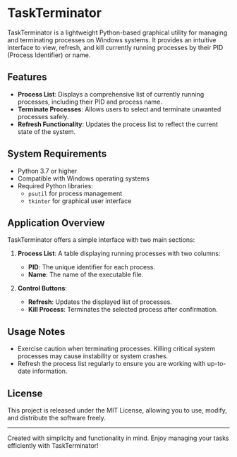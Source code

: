 # TaskTerminator

TaskTerminator is a lightweight Python-based graphical utility for managing and terminating processes on Windows systems. It provides an intuitive interface to view, refresh, and kill currently running processes by their PID (Process Identifier) or name.

## Features

- **Process List**: Displays a comprehensive list of currently running processes, including their PID and process name.
- **Terminate Processes**: Allows users to select and terminate unwanted processes safely.
- **Refresh Functionality**: Updates the process list to reflect the current state of the system.

## System Requirements

- Python 3.7 or higher
- Compatible with Windows operating systems
- Required Python libraries:
  - `psutil` for process management
  - `tkinter` for graphical user interface

## Application Overview

TaskTerminator offers a simple interface with two main sections:

1. **Process List**: A table displaying running processes with two columns:
   - **PID**: The unique identifier for each process.
   - **Name**: The name of the executable file.

2. **Control Buttons**:
   - **Refresh**: Updates the displayed list of processes.
   - **Kill Process**: Terminates the selected process after confirmation.

## Usage Notes

- Exercise caution when terminating processes. Killing critical system processes may cause instability or system crashes.
- Refresh the process list regularly to ensure you are working with up-to-date information.

## License

This project is released under the MIT License, allowing you to use, modify, and distribute the software freely.

---

Created with simplicity and functionality in mind. Enjoy managing your tasks efficiently with TaskTerminator!
